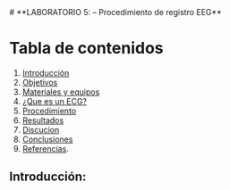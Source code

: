 <html>
  <head>
    <meta content="text/html; charset=UTF-8" http-equiv="content-type" />
  </head>
  <body class="c23 doc-content">
    # **LABORATORIO 5: – Procedimiento de registro EEG**

# **Tabla de contenidos**
1. [Introducción](#id0)
2. [Objetivos](#id1)
3. [Materiales y equipos](#id2)
4. [¿Que es un ECG?](#id3)
5. [Procedimiento](#id4)
6. [Resultados](#id5)
7. [Discucion](#id6)
8. [Conclusiones](#id7)
9. [Referencias](#id8).

<h2 class="c17"><span class="c5">Introducci&oacute;n:</span></h2><a name="id0"></a>
    <p class="c8"><span class="c2"></span></p>
    <p class="c17">
      <span class="c2">
      </span>
    </p>
